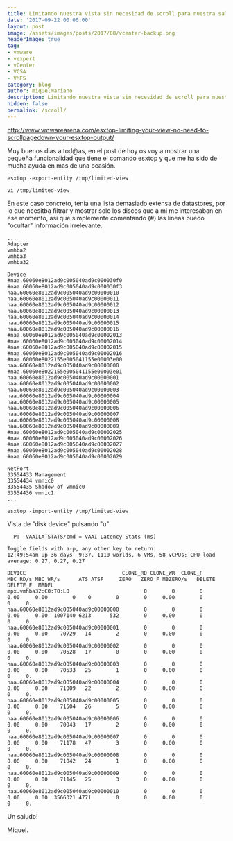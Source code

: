 ```yaml
---
title: Limitando nuestra vista sin necesidad de scroll para nuestra salida ESXTOP
date: '2017-09-22 00:00:00'
layout: post
image: /assets/images/posts/2017/08/vcenter-backup.png
headerImage: true
tag:
- vmware
- vexpert
- vCenter
- VCSA
- VMFS
category: blog
author: miquelMariano
description: Limitando nuestra vista sin necesidad de scroll para nuestra salida ESXTOP
hidden: false
permalink: /scroll/
---
```


http://www.vmwarearena.com/esxtop-limiting-your-view-no-need-to-scrollpagedown-your-esxtop-output/


Muy buenos dias a tod@as, en el post de hoy os voy a mostrar una pequeña funcionalidad que tiene el comando esxtop y que me ha sido de mucha ayuda en mas de una ocasión.



```ssh
esxtop -export-entity /tmp/limited-view
```

```ssh
vi /tmp/limited-view
```

En este caso concreto, tenia una lista demasiado extensa de datastores, por lo que ncesitba filtrar y mostrar solo los discos que a mi me interesaban en ese momento, así que simplemente comentando (#) las lineas puedo "ocultar" información irrelevante.

```ssh
...
Adapter
vmhba2
vmhba3
vmhba32

Device
#naa.60060e8012ad9c005040ad9c000030f0
#naa.60060e8012ad9c005040ad9c000030f3
naa.60060e8012ad9c005040ad9c00000010
naa.60060e8012ad9c005040ad9c00000011
naa.60060e8012ad9c005040ad9c00000012
naa.60060e8012ad9c005040ad9c00000013
naa.60060e8012ad9c005040ad9c00000014
naa.60060e8012ad9c005040ad9c00000015
naa.60060e8012ad9c005040ad9c00000016
#naa.60060e8012ad9c005040ad9c00002013
#naa.60060e8012ad9c005040ad9c00002014
#naa.60060e8012ad9c005040ad9c00002015
#naa.60060e8012ad9c005040ad9c00002016
#naa.60060e8022155e005041155e00003e00
naa.60060e8012ad9c005040ad9c00000000
#naa.60060e8022155e005041155e00003e01
naa.60060e8012ad9c005040ad9c00000001
naa.60060e8012ad9c005040ad9c00000002
naa.60060e8012ad9c005040ad9c00000003
naa.60060e8012ad9c005040ad9c00000004
naa.60060e8012ad9c005040ad9c00000005
naa.60060e8012ad9c005040ad9c00000006
naa.60060e8012ad9c005040ad9c00000007
naa.60060e8012ad9c005040ad9c00000008
naa.60060e8012ad9c005040ad9c00000009
#naa.60060e8012ad9c005040ad9c00002025
#naa.60060e8012ad9c005040ad9c00002026
#naa.60060e8012ad9c005040ad9c00002027
#naa.60060e8012ad9c005040ad9c00002028
#naa.60060e8012ad9c005040ad9c00002029

NetPort
33554433 Management
33554434 vmnic0
33554435 Shadow of vmnic0
33554436 vmnic1
...
```


```ssh
esxtop -import-entity /tmp/limited-view
```


Vista de "disk device" pulsando "u"

```ssh
  P:  VAAILATSTATS/cmd = VAAI Latency Stats (ms)

Toggle fields with a-p, any other key to return:
12:49:54am up 36 days  9:37, 1110 worlds, 6 VMs, 58 vCPUs; CPU load average: 0.27, 0.27, 0.27

DEVICE                               CLONE_RD CLONE_WR  CLONE_F MBC_RD/s MBC_WR/s      ATS ATSF     ZERO   ZERO_F MBZERO/s   DELETE DELETE_F  MBDEL
mpx.vmhba32:C0:T0:L0                        0        0        0     0.00     0.00        0    0        0        0     0.00        0        0     0.
naa.60060e8012ad9c005040ad9c00000000        0        0        0     0.00     0.00  1007140 6213      532        0     0.00        0        0     0.
naa.60060e8012ad9c005040ad9c00000001        0        0        0     0.00     0.00    70729   14        2        0     0.00        0        0     0.
naa.60060e8012ad9c005040ad9c00000002        0        0        0     0.00     0.00    70528   17        0        0     0.00        0        0     0.
naa.60060e8012ad9c005040ad9c00000003        0        0        0     0.00     0.00    70533   25        1        0     0.00        0        0     0.
naa.60060e8012ad9c005040ad9c00000004        0        0        0     0.00     0.00    71009   22        2        0     0.00        0        0     0.
naa.60060e8012ad9c005040ad9c00000005        0        0        0     0.00     0.00    71504   26        5        0     0.00        0        0     0.
naa.60060e8012ad9c005040ad9c00000006        0        0        0     0.00     0.00    70943   17        2        0     0.00        0        0     0.
naa.60060e8012ad9c005040ad9c00000007        0        0        0     0.00     0.00    71178   47        3        0     0.00        0        0     0.
naa.60060e8012ad9c005040ad9c00000008        0        0        0     0.00     0.00    71042   24        1        0     0.00        0        0     0.
naa.60060e8012ad9c005040ad9c00000009        0        0        0     0.00     0.00    71145   25        3        0     0.00        0        0     0.
naa.60060e8012ad9c005040ad9c00000010        0        0        0     0.00     0.00  3566321 4771        0        0     0.00        0        0     0.
```

Un saludo!

Miquel.


